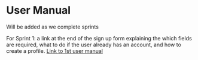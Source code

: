 # User Manual

Will be added as we complete sprints

For Sprint 1: a link at the end of the sign up form explaining the which fields are required, what to do if the user already has an account, and how to create a profile. [Link to 1st user manual](https://github.com/naeimzarei/fashionxproject/blob/master/app/views/pages/influencers/manual.ejs)
